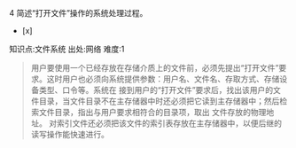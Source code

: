 4
简述“打开文件”操作的系统处理过程。
- [x]

知识点:文件系统
出处:网络
难度:1
> 用户要使用一个已经存放在存储介质上的文件前，必须先提出“打开文件”要求。这时用户也必须向系统提供参数：用户名、文件名、存取方式、存储设备类型、口令等。系统在
> 接到用户的“打开文件”要求后，找出该用户的文件目录，当文件目录不在主存储器中时还必须把它读到主存储器中；然后检索文件目录，指出与用户要求相符合的目录项，取出
> 文件存放的物理地址。 对索引文件还必须把该文件的索引表存放在主存储器中，以便后继的读写操作能快速进行。
